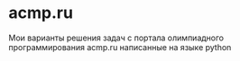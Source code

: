 # acmp.ru

Мои варианты решения задач с портала олимпиадного программирования acmp.ru написанные на языке python

